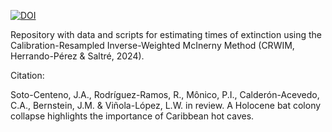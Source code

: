 <a href="https://doi.org/10.5281/zenodo.14340788"><img src="https://zenodo.org/badge/899172510.svg" alt="DOI"></a>

Repository with data and scripts for estimating times of extinction using the Calibration-Resampled Inverse-Weighted McInerny Method (CRWIM, Herrando-Pérez & Saltré, 2024).

Citation:

Soto-Centeno, J.A., Rodríguez-Ramos, R., Mônico, P.I., Calderón-Acevedo, C.A., Bernstein, J.M. & Viñola-López, L.W. in review. A Holocene bat colony collapse highlights the importance of Caribbean hot caves. 
